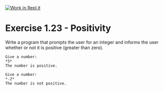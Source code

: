 [![Work in Repl.it](https://classroom.github.com/assets/work-in-replit-14baed9a392b3a25080506f3b7b6d57f295ec2978f6f33ec97e36a161684cbe9.svg)](https://classroom.github.com/online_ide?assignment_repo_id=6522675&assignment_repo_type=AssignmentRepo)
# Exercise 1.23 - Positivity

Write a program that prompts the user for an integer and informs the user whether or not it is positive (greater than zero).

```plaintext
Give a number:
*5*
The number is positive.
```

```plaintext
Give a number:
*-2*
The number is not positive.
```
